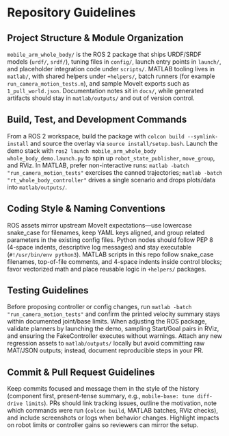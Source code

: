 # Repository Guidelines

## Project Structure & Module Organization
`mobile_arm_whole_body/` is the ROS 2 package that ships URDF/SRDF models (`urdf/`, `srdf/`), tuning files in `config/`, launch entry points in `launch/`, and placeholder integration code under `scripts/`. MATLAB tooling lives in `matlab/`, with shared helpers under `+helpers/`, batch runners (for example `run_camera_motion_tests.m`), and sample MoveIt exports such as `1_pull_world.json`. Documentation notes sit in `docs/`, while generated artifacts should stay in `matlab/outputs/` and out of version control.

## Build, Test, and Development Commands
From a ROS 2 workspace, build the package with `colcon build --symlink-install` and source the overlay via `source install/setup.bash`. Launch the demo stack with `ros2 launch mobile_arm_whole_body whole_body_demo.launch.py` to spin up `robot_state_publisher`, `move_group`, and RViz. In MATLAB, prefer non-interactive runs: `matlab -batch "run_camera_motion_tests"` exercises the canned trajectories; `matlab -batch "rt_whole_body_controller"` drives a single scenario and drops plots/data into `matlab/outputs/`.

## Coding Style & Naming Conventions
ROS assets mirror upstream MoveIt expectations—use lowercase snake_case for filenames, keep YAML keys aligned, and group related parameters in the existing config files. Python nodes should follow PEP 8 (4-space indents, descriptive log messages) and stay executable (`#!/usr/bin/env python3`). MATLAB scripts in this repo follow snake_case filenames, top-of-file comments, and 4-space indents inside control blocks; favor vectorized math and place reusable logic in `+helpers/` packages.

## Testing Guidelines
Before proposing controller or config changes, run `matlab -batch "run_camera_motion_tests"` and confirm the printed velocity summary stays within documented joint/base limits. When adjusting the ROS package, validate planners by launching the demo, sampling Start/Goal pairs in RViz, and ensuring the FakeController executes without warnings. Attach any new regression assets to `matlab/outputs/` locally but avoid committing raw MAT/JSON outputs; instead, document reproducible steps in your PR.

## Commit & Pull Request Guidelines
Keep commits focused and message them in the style of the history (component first, present-tense summary, e.g., `mobile-base: tune diff-drive limits`). PRs should link tracking issues, outline the motivation, note which commands were run (`colcon build`, MATLAB batches, RViz checks), and include screenshots or logs when behavior changes. Highlight impacts on robot limits or controller gains so reviewers can mirror the setup.
